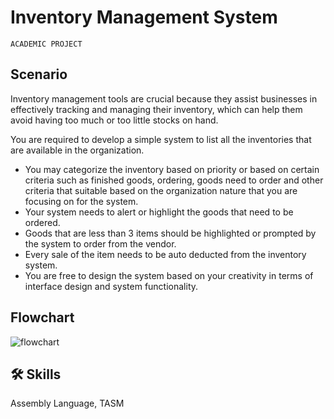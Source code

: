 # Inventory Management System

`ACADEMIC PROJECT`

## Scenario

Inventory management tools are crucial because they assist businesses in
effectively tracking and managing their inventory, which can help them avoid having
too much or too little stocks on hand.

You are required to develop a simple system to list all the inventories that are
available in the organization. 
- You may categorize the inventory based on priority or
based on certain criteria such as finished goods, ordering, goods need to order and other
criteria that suitable based on the organization nature that you are focusing on for the
system.
- Your system needs to alert or highlight the goods that need to be ordered.
- Goods that are less than 3 items should be highlighted or prompted by the system to order from
the vendor.
- Every sale of the item needs to be auto deducted from the inventory system.
- You are free to design the system based on your creativity in terms of interface design
and system functionality.

## Flowchart

![flowchart](https://github.com/user-attachments/assets/a8408415-cf15-489e-9628-d0be88bf0890)

## 🛠 Skills

Assembly Language, TASM
